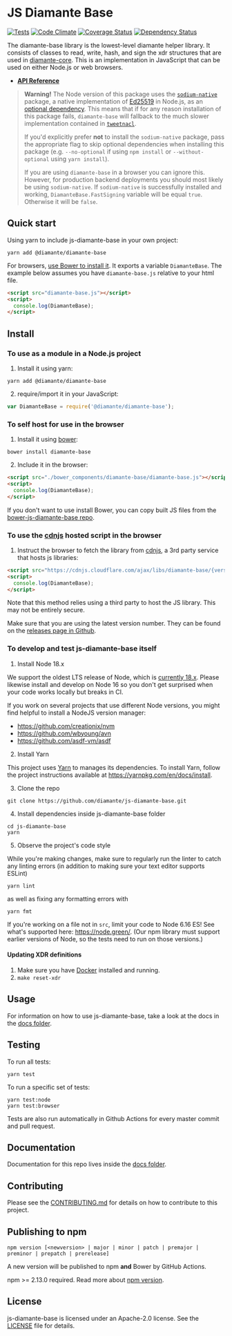 # JS Diamante Base

[![Tests](https://github.com/diamante/js-diamante-base/actions/workflows/tests.yml/badge.svg)](https://github.com/diamante/js-diamante-base/actions/workflows/tests.yml)
[![Code Climate](https://codeclimate.com/github/diamante/js-diamante-base/badges/gpa.svg)](https://codeclimate.com/github/diamante/js-diamante-base)
[![Coverage Status](https://coveralls.io/repos/diamante/js-diamante-base/badge.svg?branch=master&service=github)](https://coveralls.io/github/diamante/js-diamante-base?branch=master)
[![Dependency Status](https://david-dm.org/diamante/js-diamante-base.svg)](https://david-dm.org/diamante/js-diamante-base)

The diamante-base library is the lowest-level diamante helper library. It consists
of classes to read, write, hash, and sign the xdr structures that are used in
[diamante-core](https://github.com/diamante/diamante-core). This is an
implementation in JavaScript that can be used on either Node.js or web browsers.

- **[API Reference](https://diamante.github.io/js-diamante-base/)**

> **Warning!** The Node version of this package uses the [`sodium-native`](https://www.npmjs.com/package/sodium-native) package, a native implementation of [Ed25519](https://ed25519.cr.yp.to/) in Node.js, as an [optional dependency](https://docs.npmjs.com/files/package.json#optionaldependencies).
> This means that if for any reason installation of this package fails, `diamante-base` will fallback to the much slower implementation contained in [`tweetnacl`](https://www.npmjs.com/package/tweetnacl).
>
> If you'd explicitly prefer **not** to install the `sodium-native` package, pass the appropriate flag to skip optional dependencies when installing this package (e.g. `--no-optional` if using `npm install` or `--without-optional` using `yarn install`).
>
> If you are using `diamante-base` in a browser you can ignore this. However, for production backend deployments you should most likely be using `sodium-native`.
> If `sodium-native` is successfully installed and working,
> `DiamanteBase.FastSigning` variable will be equal `true`. Otherwise it will be
> `false`.

## Quick start

Using yarn to include js-diamante-base in your own project:

```shell
yarn add @diamante/diamante-base
```

For browsers, [use Bower to install it](#to-use-in-the-browser). It exports a
variable `DiamanteBase`. The example below assumes you have `diamante-base.js`
relative to your html file.

```html
<script src="diamante-base.js"></script>
<script>
  console.log(DiamanteBase);
</script>
```

## Install

### To use as a module in a Node.js project

1. Install it using yarn:

```shell
yarn add @diamante/diamante-base
```

2. require/import it in your JavaScript:

```js
var DiamanteBase = require('@diamante/diamante-base');
```

### To self host for use in the browser

1. Install it using [bower](http://bower.io):

```shell
bower install diamante-base
```

2. Include it in the browser:

```html
<script src="./bower_components/diamante-base/diamante-base.js"></script>
<script>
  console.log(DiamanteBase);
</script>
```

If you don't want to use install Bower, you can copy built JS files from the
[bower-js-diamante-base repo](https://github.com/diamante/bower-js-diamante-base).

### To use the [cdnjs](https://cdnjs.com/libraries/diamante-base) hosted script in the browser

1. Instruct the browser to fetch the library from
   [cdnjs](https://cdnjs.com/libraries/diamante-base), a 3rd party service that
   hosts js libraries:

```html
<script src="https://cdnjs.cloudflare.com/ajax/libs/diamante-base/{version}/diamante-base.js"></script>
<script>
  console.log(DiamanteBase);
</script>
```

Note that this method relies using a third party to host the JS library. This
may not be entirely secure.

Make sure that you are using the latest version number. They can be found on the
[releases page in Github](https://github.com/diamante/js-diamante-base/releases).

### To develop and test js-diamante-base itself

1. Install Node 18.x

We support the oldest LTS release of Node, which is [currently 18.x](https://nodejs.org/en/about/releases/). Please likewise install and develop on Node 16 so you don't get surprised when your code works locally but breaks in CI.

If you work on several projects that use different Node versions, you might find helpful to install a NodeJS version manager:

  - https://github.com/creationix/nvm
  - https://github.com/wbyoung/avn
  - https://github.com/asdf-vm/asdf

2. Install Yarn

This project uses [Yarn](https://yarnpkg.com/) to manages its dependencies. To install Yarn, follow the project instructions available at https://yarnpkg.com/en/docs/install.

3. Clone the repo

```shell
git clone https://github.com/diamante/js-diamante-base.git
```

4. Install dependencies inside js-diamante-base folder

```shell
cd js-diamante-base
yarn
```

5. Observe the project's code style

While you're making changes, make sure to regularly run the linter to catch any
linting errors (in addition to making sure your text editor supports ESLint)

```shell
yarn lint
```

as well as fixing any formatting errors with

```shell
yarn fmt
```

If you're working on a file not in `src`, limit your code to Node 6.16 ES! See
what's supported here: https://node.green/. (Our npm library must support
earlier versions of Node, so the tests need to run on those versions.)

#### Updating XDR definitions

1. Make sure you have [Docker](https://www.docker.com/) installed and running.
2. `make reset-xdr`

## Usage

For information on how to use js-diamante-base, take a look at the docs in the
[docs folder](./docs).

## Testing

To run all tests:

```shell
yarn test
```

To run a specific set of tests:

```shell
yarn test:node
yarn test:browser
```

Tests are also run automatically in Github Actions for every master commit and
pull request.

## Documentation

Documentation for this repo lives inside the [docs folder](./docs).

## Contributing

Please see the [CONTRIBUTING.md](./CONTRIBUTING.md) for details on how to
contribute to this project.

## Publishing to npm

```
npm version [<newversion> | major | minor | patch | premajor | preminor | prepatch | prerelease]
```

A new version will be published to npm **and** Bower by GitHub Actions.

npm >= 2.13.0 required. Read more about
[npm version](https://docs.npmjs.com/cli/version).

## License

js-diamante-base is licensed under an Apache-2.0 license. See the
[LICENSE](./LICENSE) file for details.
